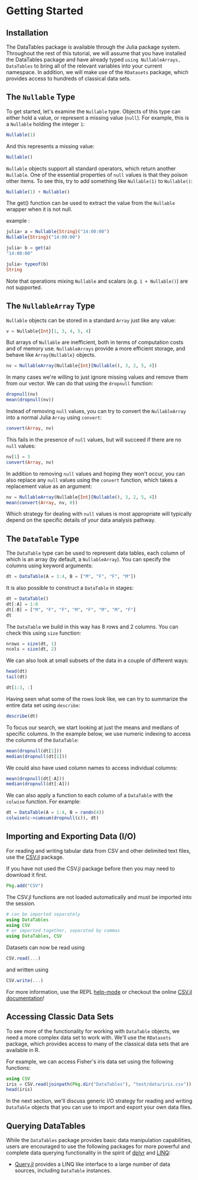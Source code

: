 # Getting Started

## Installation

The DataTables package is available through the Julia package system. Throughout the rest of this tutorial, we will assume that you have installed the DataTables package and have already typed `using NullableArrays, DataTables` to bring all of the relevant variables into your current namespace. In addition, we will make use of the `RDatasets` package, which provides access to hundreds of classical data sets.

## The `Nullable` Type

To get started, let's examine the `Nullable` type. Objects of this type can either hold a value, or represent a missing value (`null`). For example, this is a `Nullable` holding the integer `1`:

```julia
Nullable(1)
```

And this represents a missing value:
```julia
Nullable()
```

`Nullable` objects support all standard operators, which return another `Nullable`. One of the essential properties of `null` values is that they poison other items. To see this, try to add something like `Nullable(1)` to `Nullable()`:

```julia
Nullable(1) + Nullable()
```

The get() function can be used to extract the value from the `Nullable` wrapper when it is not null.

example :
```julia
julia> a = Nullable{String}("14:00:00")
Nullable{String}("14:00:00")

julia> b = get(a)
"14:00:00"

julia> typeof(b)
String
```
Note that operations mixing `Nullable` and scalars (e.g. `1 + Nullable()`) are not supported.

## The `NullableArray` Type

`Nullable` objects can be stored in a standard `Array` just like any value:

```julia
v = Nullable{Int}[1, 3, 4, 5, 4]
```

But arrays of `Nullable` are inefficient, both in terms of computation costs and of memory use. `NullableArrays` provide a more efficient storage, and behave like `Array{Nullable}` objects.

```julia
nv = NullableArray(Nullable{Int}[Nullable(), 3, 2, 5, 4])
```

In many cases we're willing to just ignore missing values and remove them from our vector. We can do that using the `dropnull` function:

```julia
dropnull(nv)
mean(dropnull(nv))
```

Instead of removing `null` values, you can try to convert the `NullableArray` into a normal Julia `Array` using `convert`:

```julia
convert(Array, nv)
```

This fails in the presence of `null` values, but will succeed if there are no `null` values:

```julia
nv[1] = 3
convert(Array, nv)
```

In addition to removing `null` values and hoping they won't occur, you can also replace any `null` values using the `convert` function, which takes a replacement value as an argument:

```julia
nv = NullableArray(Nullable{Int}[Nullable(), 3, 2, 5, 4])
mean(convert(Array, nv, 0))
```

Which strategy for dealing with `null` values is most appropriate will typically depend on the specific details of your data analysis pathway.

## The `DataTable` Type

The `DataTable` type can be used to represent data tables, each column of which is an array (by default, a `NullableArray`). You can specify the columns using keyword arguments:

```julia
dt = DataTable(A = 1:4, B = ["M", "F", "F", "M"])
```

It is also possible to construct a `DataTable` in stages:

```julia
dt = DataTable()
dt[:A] = 1:8
dt[:B] = ["M", "F", "F", "M", "F", "M", "M", "F"]
dt
```

The `DataTable` we build in this way has 8 rows and 2 columns. You can check this using `size` function:

```julia
nrows = size(dt, 1)
ncols = size(dt, 2)
```

We can also look at small subsets of the data in a couple of different ways:

```julia
head(dt)
tail(dt)

dt[1:3, :]
```

Having seen what some of the rows look like, we can try to summarize the entire data set using `describe`:

```julia
describe(dt)
```

To focus our search, we start looking at just the means and medians of specific columns. In the example below, we use numeric indexing to access the columns of the `DataTable`:

```julia
mean(dropnull(dt[1]))
median(dropnull(dt[1]))
```

We could also have used column names to access individual columns:

```julia
mean(dropnull(dt[:A]))
median(dropnull(dt[:A]))
```

We can also apply a function to each column of a `DataTable` with the `colwise` function. For example:

```julia
dt = DataTable(A = 1:4, B = randn(4))
colwise(c->cumsum(dropnull(c)), dt)
```

## Importing and Exporting Data (I/O)

For reading and writing tabular data from CSV and other delimited text files, use the [CSV.jl](https://github.com/JuliaData/CSV.jl) package.

If you have not used the CSV.jl package before then you may need to download it first.
```julia
Pkg.add("CSV")
```

The CSV.jl functions are not loaded automatically and must be imported into the session.
```julia
# can be imported separately
using DataTables
using CSV
# or imported together, separated by commas
using DataTables, CSV
```

Datasets can now be read using
```julia
CSV.read(...)
```

and written using
```julia
CSV.write(...)
```

For more information, use the REPL [help-mode](http://docs.julialang.org/en/stable/manual/interacting-with-julia/#help-mode) or checkout the online [CSV.jl documentation](https://juliadata.github.io/CSV.jl/stable/)!

## Accessing Classic Data Sets

To see more of the functionality for working with `DataTable` objects, we need a more complex data set to work with. We'll use the `RDatasets` package, which provides access to many of the classical data sets that are available in R.

For example, we can access Fisher's iris data set using the following functions:

```julia
using CSV
iris = CSV.read(joinpath(Pkg.dir("DataTables"), "test/data/iris.csv"))
head(iris)
```

In the next section, we'll discuss generic I/O strategy for reading and writing `DataTable` objects that you can use to import and export your own data files.

## Querying DataTables

While the `DataTables` package provides basic data manipulation capabilities, users are encouraged to use the following packages for more powerful and complete data querying functionality in the spirit of [dplyr](https://github.com/hadley/dplyr) and [LINQ](https://msdn.microsoft.com/en-us/library/bb397926.aspx):

- [Query.jl](https://github.com/davidanthoff/Query.jl) provides a LINQ like interface to a large number of data sources, including `DataTable` instances.
